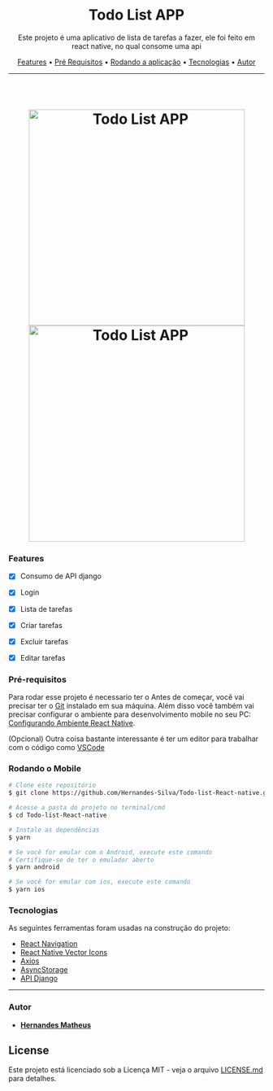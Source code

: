<h1 align="center">Todo List APP</h1>

<p align="center">Este projeto é uma aplicativo de lista de tarefas a fazer, ele foi feito em react native, no qual consome uma api</p>

<p align="center">
 <a href="#features">Features</a> •
 <a href="#pré-requisitos">Pré Requisitos</a> •
 <a href="#rodando-o-mobile">Rodando a aplicação</a> •
 <a href="#tecnologias">Tecnologias</a> •
 <a href="#autor">Autor</a>
</p>

---

<br>


<h1 align="center">
  <img alt="Todo List APP" title="Todo List APP" src="./github/login.gif" height="425" />
  <img alt="Todo List APP" title="Todo List APP" src="./github/tasks.gif" height="425" />

</h1>


### Features

- [x] Consumo de API django
- [x] Login
- [x] Lista de tarefas
- [x] Criar tarefas
- [x] Excluir tarefas
- [x] Editar tarefas


### Pré-requisitos

Para rodar esse projeto é necessario ter o Antes de começar, você vai precisar ter o [Git](https://git-scm.com) instalado em sua máquina. Além disso
você também vai precisar configurar o ambiente para desenvolvimento mobile no seu PC: [Configurando Ambiente React Native](https://react-native.rocketseat.dev/).

(Opcional) Outra coisa bastante interessante é ter um editor para trabalhar com o código como [VSCode](https://code.visualstudio.com/)


### Rodando o Mobile

```bash
# Clone este repositório
$ git clone https://github.com/Hernandes-Silva/Todo-list-React-native.git

# Acesse a pasta do projeto no terminal/cmd
$ cd Todo-list-React-native

# Instale as dependências
$ yarn

# Se você for emular com o Android, execute este comando
# Certifique-se de ter o emulador aberto
$ yarn android

# Se você for emular com ios, execute este comando
$ yarn ios
```


### Tecnologias

As seguintes ferramentas foram usadas na construção do projeto:


- [React Navigation](https://reactnavigation.org/)
- [React Native Vector Icons](https://github.com/oblador/react-native-vector-icons)
- [Axios](https://github.com/axios/axios)
- [AsyncStorage](https://github.com/react-native-async-storage/async-storage)
- [API Django](https://silva-todo-api.herokuapp.com/api/)



---

### Autor
* [**Hernandes Matheus**](https://github.com/Hernandes-Silva)


## License

Este projeto está licenciado sob a Licença MIT - veja o arquivo [LICENSE.md](https://opensource.org/licenses/MIT) para detalhes.
